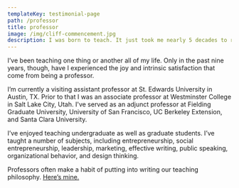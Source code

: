 ```yaml
---
templateKey: testimonial-page
path: /professor
title: professor
image: /img/cliff-commencement.jpg
description: I was born to teach. It just took me nearly 5 decades to realize it.
---
```

I’ve been teaching one thing or another all of my life. Only in the past nine years, though, have I experienced the joy and intrinsic satisfaction that come from being a professor.

I’m currently a visiting assistant professor at St. Edwards University in Austin, TX. Prior to that I was an associate professor at Westminster College in Salt Lake City, Utah. I've served as an adjunct professor at Fielding Graduate University, University of San Francisco, UC Berkeley Extension, and Santa Clara University.

I’ve enjoyed teaching undergraduate as well as graduate students. I’ve taught a number of subjects, including entrepreneurship, social entrepreneurship, leadership, marketing, effective writing, public speaking, organizational behavior, and design thinking.

Professors often make a habit of putting into writing our teaching philosophy. [Here’s mine.](https://cliffordhurst.com/assets/pdfs/Hurst_teaching_philosophy.pdf)